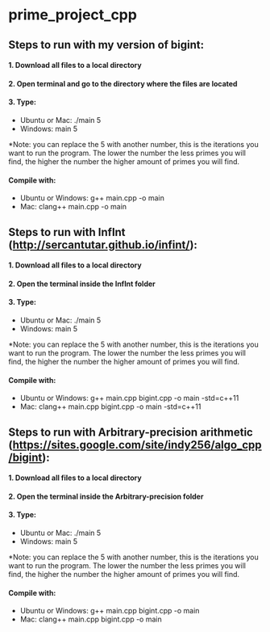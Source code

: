 # prime_project_cpp

## Steps to run with my version of bigint:
#### 1. Download all files to a local directory
#### 2. Open terminal and go to the directory where the files are located
#### 3. Type: 
  * Ubuntu or Mac: ./main 5
  * Windows: main 5

*Note: you can replace the 5 with another number, this is the iterations you want to run the program. The lower the number the less primes you will find, the higher the number the higher amount of primes you will find.

#### Compile with:
* Ubuntu or Windows: g++ main.cpp -o main
* Mac: clang++ main.cpp -o main

## Steps to run with InfInt (http://sercantutar.github.io/infint/):
#### 1. Download all files to a local directory
#### 2. Open the terminal inside the InfInt folder
#### 3. Type: 
  * Ubuntu or Mac: ./main 5
  * Windows: main 5

*Note: you can replace the 5 with another number, this is the iterations you want to run the program. The lower the number the less primes you will find, the higher the number the higher amount of primes you will find.

#### Compile with:
* Ubuntu or Windows: g++ main.cpp bigint.cpp -o main -std=c++11
* Mac: clang++ main.cpp bigint.cpp -o main -std=c++11

## Steps to run with Arbitrary-precision arithmetic (https://sites.google.com/site/indy256/algo_cpp/bigint):
#### 1. Download all files to a local directory
#### 2. Open the terminal inside the Arbitrary-precision folder
#### 3. Type: 
  * Ubuntu or Mac: ./main 5
  * Windows: main 5

*Note: you can replace the 5 with another number, this is the iterations you want to run the program. The lower the number the less primes you will find, the higher the number the higher amount of primes you will find.

#### Compile with:
* Ubuntu or Windows: g++ main.cpp bigint.cpp -o main
* Mac: clang++ main.cpp bigint.cpp -o main
